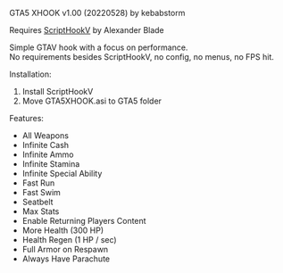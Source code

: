 GTA5 XHOOK v1.00 (20220528)
by kebabstorm

Requires [ScriptHookV](http://www.dev-c.com/gtav/scripthookv/) by Alexander Blade

Simple GTAV hook with a focus on performance.  
No requirements besides ScriptHookV, no config, no menus, no FPS hit.

Installation:
1. Install ScriptHookV
2. Move GTA5XHOOK.asi to GTA5 folder

Features:
- All Weapons
- Infinite Cash
- Infinite Ammo
- Infinite Stamina
- Infinite Special Ability
- Fast Run
- Fast Swim
- Seatbelt
- Max Stats
- Enable Returning Players Content
- More Health (300 HP)
- Health Regen (1 HP / sec)
- Full Armor on Respawn
- Always Have Parachute 
